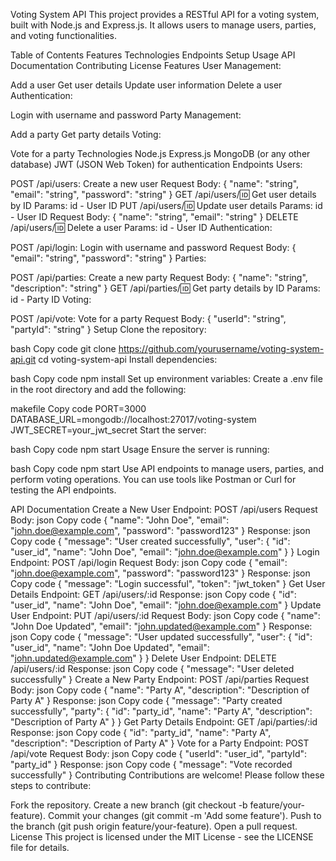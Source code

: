 Voting System API
This project provides a RESTful API for a voting system, built with Node.js and Express.js. It allows users to manage users, parties, and voting functionalities.

Table of Contents
Features
Technologies
Endpoints
Setup
Usage
API Documentation
Contributing
License
Features
User Management:

Add a user
Get user details
Update user information
Delete a user
Authentication:

Login with username and password
Party Management:

Add a party
Get party details
Voting:

Vote for a party
Technologies
Node.js
Express.js
MongoDB (or any other database)
JWT (JSON Web Token) for authentication
Endpoints
Users:

POST /api/users: Create a new user
Request Body: { "name": "string", "email": "string", "password": "string" }
GET /api/users/:id: Get user details by ID
Params: id - User ID
PUT /api/users/:id: Update user details
Params: id - User ID
Request Body: { "name": "string", "email": "string" }
DELETE /api/users/:id: Delete a user
Params: id - User ID
Authentication:

POST /api/login: Login with username and password
Request Body: { "email": "string", "password": "string" }
Parties:

POST /api/parties: Create a new party
Request Body: { "name": "string", "description": "string" }
GET /api/parties/:id: Get party details by ID
Params: id - Party ID
Voting:

POST /api/vote: Vote for a party
Request Body: { "userId": "string", "partyId": "string" }
Setup
Clone the repository:

bash
Copy code
git clone https://github.com/yourusername/voting-system-api.git
cd voting-system-api
Install dependencies:

bash
Copy code
npm install
Set up environment variables:
Create a .env file in the root directory and add the following:

makefile
Copy code
PORT=3000
DATABASE_URL=mongodb://localhost:27017/voting-system
JWT_SECRET=your_jwt_secret
Start the server:

bash
Copy code
npm start
Usage
Ensure the server is running:

bash
Copy code
npm start
Use API endpoints to manage users, parties, and perform voting operations. You can use tools like Postman or Curl for testing the API endpoints.

API Documentation
Create a New User
Endpoint: POST /api/users
Request Body:
json
Copy code
{
  "name": "John Doe",
  "email": "john.doe@example.com",
  "password": "password123"
}
Response:
json
Copy code
{
  "message": "User created successfully",
  "user": {
    "id": "user_id",
    "name": "John Doe",
    "email": "john.doe@example.com"
  }
}
Login
Endpoint: POST /api/login
Request Body:
json
Copy code
{
  "email": "john.doe@example.com",
  "password": "password123"
}
Response:
json
Copy code
{
  "message": "Login successful",
  "token": "jwt_token"
}
Get User Details
Endpoint: GET /api/users/:id
Response:
json
Copy code
{
  "id": "user_id",
  "name": "John Doe",
  "email": "john.doe@example.com"
}
Update User
Endpoint: PUT /api/users/:id
Request Body:
json
Copy code
{
  "name": "John Doe Updated",
  "email": "john.updated@example.com"
}
Response:
json
Copy code
{
  "message": "User updated successfully",
  "user": {
    "id": "user_id",
    "name": "John Doe Updated",
    "email": "john.updated@example.com"
  }
}
Delete User
Endpoint: DELETE /api/users/:id
Response:
json
Copy code
{
  "message": "User deleted successfully"
}
Create a New Party
Endpoint: POST /api/parties
Request Body:
json
Copy code
{
  "name": "Party A",
  "description": "Description of Party A"
}
Response:
json
Copy code
{
  "message": "Party created successfully",
  "party": {
    "id": "party_id",
    "name": "Party A",
    "description": "Description of Party A"
  }
}
Get Party Details
Endpoint: GET /api/parties/:id
Response:
json
Copy code
{
  "id": "party_id",
  "name": "Party A",
  "description": "Description of Party A"
}
Vote for a Party
Endpoint: POST /api/vote
Request Body:
json
Copy code
{
  "userId": "user_id",
  "partyId": "party_id"
}
Response:
json
Copy code
{
  "message": "Vote recorded successfully"
}
Contributing
Contributions are welcome! Please follow these steps to contribute:

Fork the repository.
Create a new branch (git checkout -b feature/your-feature).
Commit your changes (git commit -m 'Add some feature').
Push to the branch (git push origin feature/your-feature).
Open a pull request.
License
This project is licensed under the MIT License - see the LICENSE file for details.
